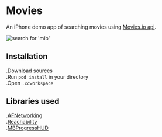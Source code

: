 Movies
======

An iPhone demo app of searching movies using [Movies.io api](http://dev.movies.io/).

![search for 'mib'](https://dl.dropboxusercontent.com/u/26759375/Github%20resources/Movies/screenshot.png)

Installation
------------
.Download sources<br />
.Run `pod install` in your directory<br />
.Open `.xcworkspace`

Libraries used
--------------
.[AFNetworking](https://github.com/AFNetworking/AFNetworking)<br />
.[Reachability](https://github.com/tonymillion/Reachability)<br />
.[MBProgressHUD](https://github.com/jdg/MBProgressHUD)



